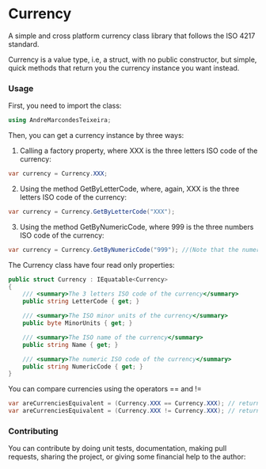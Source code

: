 # Currency
A simple and cross platform currency class library that follows the ISO 4217 standard.

Currency is a value type, i.e, a struct, with no public constructor, but simple, quick methods that return you the currency instance you want instead.

### Usage
First, you need to import the class:

``` c#
using AndreMarcondesTeixeira;
```

Then, you can get a currency instance by three ways:

1. Calling a factory property, where XXX is the three letters ISO code of the currency:

``` c#
var currency = Currency.XXX;
```

2. Using the method GetByLetterCode, where, again, XXX is the three letters ISO code of the currency:

``` c#
var currency = Currency.GetByLetterCode("XXX");
```

3. Using the method GetByNumericCode, where 999 is the three numbers ISO code of the currency:

``` c#
var currency = Currency.GetByNumericCode("999"); //(Note that the numeric code is a string)
```

The Currency class have four read only properties:

``` c#
public struct Currency : IEquatable<Currency>
{
    /// <summary>The 3 letters ISO code of the currency</summary>
    public string LetterCode { get; }

    /// <summary>The ISO minor units of the currency</summary>
    public byte MinorUnits { get; }

    /// <summary>The ISO name of the currency</summary>
    public string Name { get; }

    /// <summary>The numeric ISO code of the currency</summary>
    public string NumericCode { get; }
}
```

You can compare currencies using the operators == and !=
``` c#
var areCurrenciesEquivalent = (Currency.XXX == Currency.XXX); // returns true;
var areCurrenciesEquivalent = (Currency.XXX != Currency.XXX); // returns false;
```

### Contributing
You can contribute by doing unit tests, documentation, making pull requests, sharing the project, or giving some financial help to the author:


